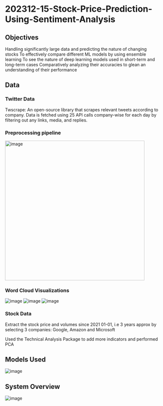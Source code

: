 # 202312-15-Stock-Price-Prediction-Using-Sentiment-Analysis

## Objectives
Handling significantly large data and predicting the nature of changing stocks
To effectively compare different ML models by using ensemble learning
To see the nature of deep learning models used in short-term and long-term cases
Comparatively analyzing their accuracies to glean an understanding of their performance

## Data
### Twitter Data
Twscrape: An open-source library that scrapes relevant tweets according to company.
Data is fetched using 25 API calls company-wise for each day by filtering out any links, media, and replies. 

### Preprocessing pipeline


<img width="458" alt="image" src="https://github.com/vethavikashini-cr/EECS6893_FinalProject_Team15/assets/145593646/49d23bf3-6871-4e7f-a830-6a1fb5ec717c">

### Word Cloud Visualizations
![image](https://github.com/vethavikashini-cr/EECS6893_FinalProject_Team15/assets/145593646/aa33e173-069f-4f6d-8555-6bc16d5b8cdd)
![image](https://github.com/vethavikashini-cr/EECS6893_FinalProject_Team15/assets/145593646/eb7c3032-bbbd-429d-b9c5-7371cdda6ed4)
![image](https://github.com/vethavikashini-cr/EECS6893_FinalProject_Team15/assets/145593646/0e1ac82a-472f-4fd6-9c7a-e0d95200f459)



### Stock Data
Extract the stock price and volumes since  2021 01-01, i.e 3 years approx by selecting 3 companies: Google, Amazon and Microsoft

Used the Technical Analysis Package to add more indicators and performed PCA

## Models Used

![image](https://github.com/vethavikashini-cr/EECS6893_FinalProject_Team15/assets/145593646/8b87ed33-9c60-45d3-8efa-1087c64cf4e8)


## System Overview

![image](https://github.com/vethavikashini-cr/EECS6893_FinalProject_Team15/assets/145593646/57d7a58c-f0b3-45f9-b6e7-bad625fb7352)
